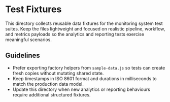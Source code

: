# Test Fixtures

This directory collects reusable data fixtures for the monitoring system test suites. Keep the files lightweight and
focused on realistic pipeline, workflow, and metrics payloads so the analytics and reporting tests exercise meaningful
scenarios.

## Guidelines
- Prefer exporting factory helpers from `sample-data.js` so tests can create fresh copies without mutating shared state.
- Keep timestamps in ISO 8601 format and durations in milliseconds to match the production data model.
- Update this directory when new analytics or reporting behaviours require additional structured fixtures.
